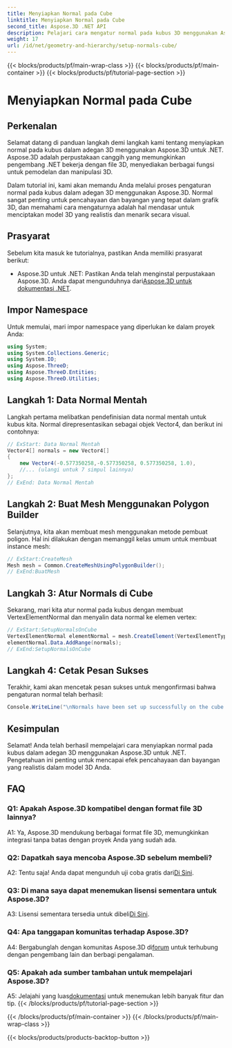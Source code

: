 ```yaml
---
title: Menyiapkan Normal pada Cube
linktitle: Menyiapkan Normal pada Cube
second_title: Aspose.3D .NET API
description: Pelajari cara mengatur normal pada kubus 3D menggunakan Aspose.3D untuk .NET. Tingkatkan keterampilan pemodelan 3D Anda dengan panduan langkah demi langkah ini.
weight: 17
url: /id/net/geometry-and-hierarchy/setup-normals-cube/
---
```


{{< blocks/products/pf/main-wrap-class >}}
{{< blocks/products/pf/main-container >}}
{{< blocks/products/pf/tutorial-page-section >}}

# Menyiapkan Normal pada Cube

## Perkenalan

Selamat datang di panduan langkah demi langkah kami tentang menyiapkan normal pada kubus dalam adegan 3D menggunakan Aspose.3D untuk .NET. Aspose.3D adalah perpustakaan canggih yang memungkinkan pengembang .NET bekerja dengan file 3D, menyediakan berbagai fungsi untuk pemodelan dan manipulasi 3D.

Dalam tutorial ini, kami akan memandu Anda melalui proses pengaturan normal pada kubus dalam adegan 3D menggunakan Aspose.3D. Normal sangat penting untuk pencahayaan dan bayangan yang tepat dalam grafik 3D, dan memahami cara mengaturnya adalah hal mendasar untuk menciptakan model 3D yang realistis dan menarik secara visual.

## Prasyarat

Sebelum kita masuk ke tutorialnya, pastikan Anda memiliki prasyarat berikut:

-  Aspose.3D untuk .NET: Pastikan Anda telah menginstal perpustakaan Aspose.3D. Anda dapat mengunduhnya dari[Aspose.3D untuk dokumentasi .NET](https://reference.aspose.com/3d/net/).

## Impor Namespace

Untuk memulai, mari impor namespace yang diperlukan ke dalam proyek Anda:

```csharp
using System;
using System.Collections.Generic;
using System.IO;
using Aspose.ThreeD;
using Aspose.ThreeD.Entities;
using Aspose.ThreeD.Utilities;
```

## Langkah 1: Data Normal Mentah

Langkah pertama melibatkan pendefinisian data normal mentah untuk kubus kita. Normal direpresentasikan sebagai objek Vector4, dan berikut ini contohnya:

```csharp
// ExStart: Data Normal Mentah
Vector4[] normals = new Vector4[]
{
    new Vector4(-0.577350258,-0.577350258, 0.577350258, 1.0),
    //... (ulangi untuk 7 simpul lainnya)
};
// ExEnd: Data Normal Mentah
```

## Langkah 2: Buat Mesh Menggunakan Polygon Builder

Selanjutnya, kita akan membuat mesh menggunakan metode pembuat poligon. Hal ini dilakukan dengan memanggil kelas umum untuk membuat instance mesh:

```csharp
// ExStart:CreateMesh
Mesh mesh = Common.CreateMeshUsingPolygonBuilder();
// ExEnd:BuatMesh
```

## Langkah 3: Atur Normals di Cube

Sekarang, mari kita atur normal pada kubus dengan membuat VertexElementNormal dan menyalin data normal ke elemen vertex:

```csharp
// ExStart:SetupNormalsOnCube
VertexElementNormal elementNormal = mesh.CreateElement(VertexElementType.Normal, MappingMode.ControlPoint, ReferenceMode.Direct) as VertexElementNormal;
elementNormal.Data.AddRange(normals);
// ExEnd:SetupNormalsOnCube
```

## Langkah 4: Cetak Pesan Sukses

Terakhir, kami akan mencetak pesan sukses untuk mengonfirmasi bahwa pengaturan normal telah berhasil:

```csharp
Console.WriteLine("\nNormals have been set up successfully on the cube.");
```

## Kesimpulan

Selamat! Anda telah berhasil mempelajari cara menyiapkan normal pada kubus dalam adegan 3D menggunakan Aspose.3D untuk .NET. Pengetahuan ini penting untuk mencapai efek pencahayaan dan bayangan yang realistis dalam model 3D Anda.

## FAQ

### Q1: Apakah Aspose.3D kompatibel dengan format file 3D lainnya?

A1: Ya, Aspose.3D mendukung berbagai format file 3D, memungkinkan integrasi tanpa batas dengan proyek Anda yang sudah ada.

### Q2: Dapatkah saya mencoba Aspose.3D sebelum membeli?

A2: Tentu saja! Anda dapat mengunduh uji coba gratis dari[Di Sini](https://releases.aspose.com/).

### Q3: Di mana saya dapat menemukan lisensi sementara untuk Aspose.3D?

 A3: Lisensi sementara tersedia untuk dibeli[Di Sini](https://purchase.aspose.com/temporary-license/).

### Q4: Apa tanggapan komunitas terhadap Aspose.3D?

 A4: Bergabunglah dengan komunitas Aspose.3D di[forum](https://forum.aspose.com/c/3d/18) untuk terhubung dengan pengembang lain dan berbagi pengalaman.

### Q5: Apakah ada sumber tambahan untuk mempelajari Aspose.3D?

 A5: Jelajahi yang luas[dokumentasi](https://reference.aspose.com/3d/net/) untuk menemukan lebih banyak fitur dan tip.
{{< /blocks/products/pf/tutorial-page-section >}}

{{< /blocks/products/pf/main-container >}}
{{< /blocks/products/pf/main-wrap-class >}}

{{< blocks/products/products-backtop-button >}}
